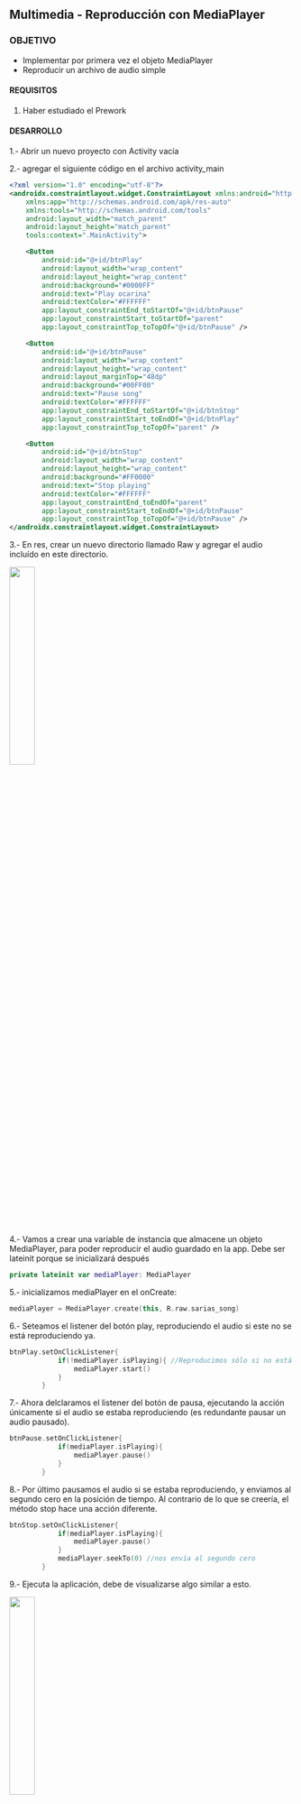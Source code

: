 
## Multimedia - Reproducción con MediaPlayer

### OBJETIVO

- Implementar por primera vez el objeto MediaPlayer 
- Reproducir un archivo de audio simple

#### REQUISITOS

1. Haber estudiado el Prework


#### DESARROLLO

1.- Abrir un nuevo proyecto con Activity vacía

2.- agregar el siguiente código en el archivo activity_main
```xml
<?xml version="1.0" encoding="utf-8"?>
<androidx.constraintlayout.widget.ConstraintLayout xmlns:android="http://schemas.android.com/apk/res/android"
    xmlns:app="http://schemas.android.com/apk/res-auto"
    xmlns:tools="http://schemas.android.com/tools"
    android:layout_width="match_parent"
    android:layout_height="match_parent"
    tools:context=".MainActivity">

    <Button
        android:id="@+id/btnPlay"
        android:layout_width="wrap_content"
        android:layout_height="wrap_content"
        android:background="#0000FF"
        android:text="Play ocarina"
        android:textColor="#FFFFFF"
        app:layout_constraintEnd_toStartOf="@+id/btnPause"
        app:layout_constraintStart_toStartOf="parent"
        app:layout_constraintTop_toTopOf="@+id/btnPause" />

    <Button
        android:id="@+id/btnPause"
        android:layout_width="wrap_content"
        android:layout_height="wrap_content"
        android:layout_marginTop="48dp"
        android:background="#00FF00"
        android:text="Pause song"
        android:textColor="#FFFFFF"
        app:layout_constraintEnd_toStartOf="@+id/btnStop"
        app:layout_constraintStart_toEndOf="@+id/btnPlay"
        app:layout_constraintTop_toTopOf="parent" />

    <Button
        android:id="@+id/btnStop"
        android:layout_width="wrap_content"
        android:layout_height="wrap_content"
        android:background="#FF0000"
        android:text="Stop playing"
        android:textColor="#FFFFFF"
        app:layout_constraintEnd_toEndOf="parent"
        app:layout_constraintStart_toEndOf="@+id/btnPause"
        app:layout_constraintTop_toTopOf="@+id/btnPause" />
</androidx.constraintlayout.widget.ConstraintLayout>
```

3.- En res, crear un nuevo directorio llamado Raw y agregar el audio incluído en este directorio.

<img src="Images/04.png" width="30%">

4.- Vamos a crear una variable de instancia que almacene un objeto MediaPlayer, para poder reproducir el audio guardado en la app. Debe ser lateinit porque se inicializará después

```kotlin
private lateinit var mediaPlayer: MediaPlayer
```

5.- inicializamos mediaPlayer en el onCreate:

```kotlin
mediaPlayer = MediaPlayer.create(this, R.raw.sarias_song)
```

6.- Seteamos el listener del botón play, reproduciendo el audio si este no se está reproduciendo ya.

```kotlin
btnPlay.setOnClickListener{
            if(!mediaPlayer.isPlaying){ //Reproducimos sólo si no está en play
                mediaPlayer.start()
            }
        }
```

7.- Ahora delclaramos el listener del botón de pausa, ejecutando la acción únicamente si el audio se estaba reproduciendo (es redundante pausar un audio pausado).

```kotlin
btnPause.setOnClickListener{
            if(mediaPlayer.isPlaying){
                mediaPlayer.pause()
            }
        }
```

8.- Por último pausamos el audio si se estaba reproduciendo, y enviamos al segundo cero en la posición de tiempo. Al contrario de lo que se creería, el método stop hace una acción diferente.

```kotlin
btnStop.setOnClickListener{
            if(mediaPlayer.isPlaying){
                mediaPlayer.pause()
            }
            mediaPlayer.seekTo(0) //nos envía al segundo cero
        }
```

9.- Ejecuta la aplicación, debe de visualizarse algo similar a esto.

<img src="/Images/04.png" width="30%">

